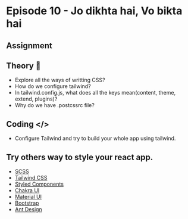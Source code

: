 # Episode 10 - Jo dikhta hai, Vo bikta hai
## Assignment
## Theory 📝
- Explore all the ways of writting CSS?
- How do we configure tailwind?
- In tailwind.config.js, what does all the keys mean(content, theme, extend, plugins)? 
- Why do we have .postcssrc file?


## Coding </>

- Configure Tailwind and try to build your whole app using tailwind.


## Try others way to style your react app.
- [SCSS](https://sass-lang.com/)
- [Tailwind CSS](https://tailwindcss.com/)
- [Styled Components](https://styled-components.com/)
- [Chakra UI](https://chakra-ui.com/)
- [Material UI](https://mui.com/material-ui/)
- [Bootstrap](https://getbootstrap.com/)
- [Ant Design](https://ant.design/)